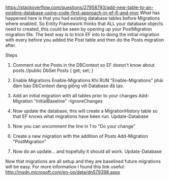 ﻿https://stackoverflow.com/questions/27958793/add-new-table-to-an-existing-database-using-code-first-approach-in-ef-6-and-mvc
What has happened here is that you had existing database tables before Migrations where enabled. 
So Entity Framework thinks that ALL your database objects need to created, this could be seen by opening up your PostMigration migration file.
The best way is to trick EF into to doing the initial migration with every before you added the Post table and then do the Posts migration after.

Steps
1. Comment out the Posts in the DBContext so EF doesn't know about posts
//public DbSet<Post> Posts { get; set; }

2. Enable Migrations
Enable-Migrations
Khi RUN "Enable-Migrations" phải đảm bảo DbContext đang giống với Database đã tạo.

3. Add an initial migration with all tables prior to your changes
Add-Migration "InitialBaseline" –IgnoreChanges

4. Now update the database, this will create a MigrationHistory table so that EF knows what migrations have been run.
Update-Database

5. Now you can uncomment the line in 1 to "Do your change"
6. Create a new migration with the addition of Posts
Add-Migration "PostMigration"

7. Now do an update... and hopefully it should all work.
Update-Database

Now that migrations are all setup and they are baselined future migrations will be easy.
For more information I found this link useful: http://msdn.microsoft.com/en-us/data/dn579398.aspx
